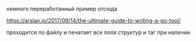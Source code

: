 немного переработанный пример отсюда

https://arslan.io/2017/09/14/the-ultimate-guide-to-writing-a-go-tool/

проходится по файлу и печатает все поля структур и таг при наличии